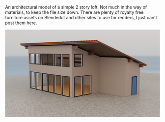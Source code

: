  An architectural model of a simple 2 story loft. Not much in the way of materials, to keep the file size down. There are plenty of royalty free furniture assets on Blenderkit and other sites to use for renders, I just can't post them here.

![a 2 story house](loft.png)
